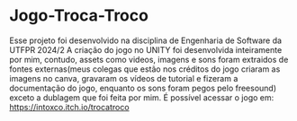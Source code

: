 # Jogo-Troca-Troco
Esse projeto foi desenvolvido na disciplina de Engenharia de Software da UTFPR 2024/2
A criação do jogo no UNITY foi desenvolvida inteiramente por mim, contudo, assets como videos, imagens  e sons foram extraidos de fontes externas(meus colegas que estão nos créditos do jogo criaram as imagens no canva, gravaram os vídeos de tutorial e fizeram a documentação do jogo, enquanto os sons foram pegos pelo freesound) exceto a dublagem que foi feita por mim.
É possível acessar o jogo em:
https://intoxco.itch.io/trocatroco
